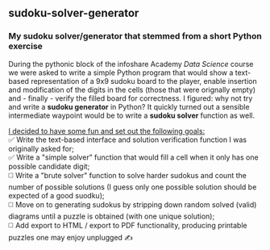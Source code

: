 ## sudoku-solver-generator
### My sudoku solver/generator that stemmed from a short Python exercise
During the pythonic block of the infoshare Academy *Data Science* course we were asked to write a simple Python program that would show a text-based representation of a 9x9 sudoku board to the player, enable insertion and modification of the digits in the cells (those that were orignally empty) and - finally - verify the filled board for correctness.
I figured: why not try and write a **sudoku generator** in Python?
It quickly turned out a sensible intermediate waypoint would be to write a **sudoku solver** function as well.

<ins>I decided to have some fun and set out the following goals:</ins>\
:white_check_mark: Write the text-based interface and solution verification function I was originally asked for;\
:white_check_mark: Write a "simple solver" function that would fill a cell when it only has one possible candidate digit;\
:white_medium_square: Write a "brute solver" function to solve harder sudokus and count the number of possible solutions (I guess only one possible solution should be expected of a good suodku);\
:white_medium_square: Move on to generating sudokus by stripping down random solved (valid) diagrams until a puzzle is obtained (with one unique solution);\
:white_medium_square: Add export to HTML / export to PDF functionality, producing printable puzzles one may enjoy unplugged :writing_hand:

